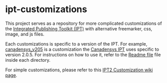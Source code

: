 # ipt-customizations

This project serves as a repository for more complicated customizations of the [Integrated Publishing Toolkit (IPT)](http://www.gbif.org/ipt) with alternative freemarker, css, image, and js files. 

Each customizations is specific to a version of the IPT. For example, [canadensys_v205](canadensys_v205) is a customization the [Canadensys IPT](http://data.canadensys.net/ipt/) uses specific to version 2.0.5. For instructions on how to use it, refer to the [Readme file](canadensys_v205/README.md) file inside each directory.

For simple customizations, please refer to this [IPT2 Customization  wiki page](https://github.com/gbif/ipt/wiki/IPT2Customization.wiki). 
